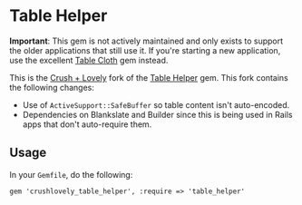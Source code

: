 # Table Helper

**Important**: This gem is not actively maintained and only exists to support the older applications that still use it.  If you're starting a new application, use the excellent [Table Cloth](https://github.com/bobbytables/table_cloth) gem instead.

This is the [Crush + Lovely](http://crushlovely.com) fork of the [Table Helper](http://github.com/pluginaweek/table_helper) gem. This fork contains the following changes:

* Use of `ActiveSupport::SafeBuffer` so table content isn't auto-encoded.
* Dependencies on Blankslate and Builder since this is being used in Rails apps that don't auto-require them.

## Usage

In your `Gemfile`, do the following:

```
gem 'crushlovely_table_helper', :require => 'table_helper'
```
